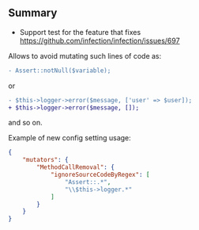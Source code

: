 ## Summary

* Support test for the feature that fixes https://github.com/infection/infection/issues/697

Allows to avoid mutating such lines of code as:

```diff
- Assert::notNull($variable);
```

or

```diff
- $this->logger->error($message, ['user' => $user]);
+ $this->logger->error($message, []);
```

and so on.

Example of new config setting usage:

```json
{
    "mutators": {
        "MethodCallRemoval": {
            "ignoreSourceCodeByRegex": [
                "Assert::.*",
                "\\$this->logger.*"
            ]
        }
    }
}
```

